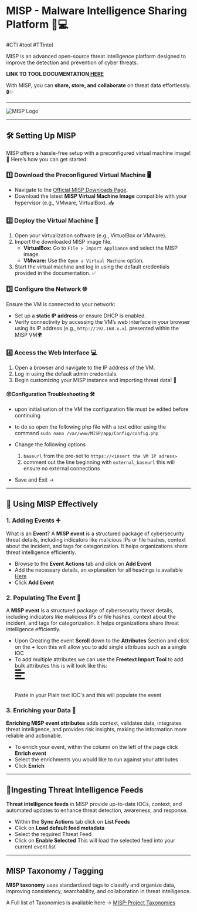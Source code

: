 # MISP - Malware Intelligence Sharing Platform 🚀💻
#CTI #tool #TTintel


MISP is an advanced open-source threat intelligence platform designed to improve the detection and prevention of cyber threats. 

**LINK TO TOOL DOCUMENTATION[ HERE](https://github.com/MISP)**

With MISP, you can **share, store, and collaborate** on threat data effortlessly. 🔒✨

---
![MISP Logo](https://www.misp-project.org/img/logo.png)

---

## 🛠️ Setting Up MISP

MISP offers a hassle-free setup with a preconfigured virtual machine image! 🎉 Here’s how you can get started:

### 1️⃣ Download the Preconfigured Virtual Machine 🖥️

- Navigate to the [Official MISP Downloads Page](https://www.misp-project.org/download/).
- Download the latest **MISP Virtual Machine Image** compatible with your hypervisor (e.g., VMware, VirtualBox). 📥

### 2️⃣ Deploy the Virtual Machine 🚀

1. Open your virtualization software (e.g., VirtualBox or VMware).
2. Import the downloaded MISP image file.
   - **VirtualBox:** Go to `File > Import Appliance` and select the MISP image.
   - **VMware:** Use the `Open a Virtual Machine` option.
3. Start the virtual machine and log in using the default credentials provided in the documentation. ✅

### 3️⃣ Configure the Network 🌐

Ensure the VM is connected to your network:
- Set up a **static IP address** or ensure DHCP is enabled. 
- Verify connectivity by accessing the VM’s web interface in your browser using its IP address (e.g., `http://192.168.x.x`). presented within the MISP VM🌍

### 4️⃣ Access the Web Interface 💻

1. Open a browser and navigate to the IP address of the VM.
2. Log in using the default admin credentials.
3. Begin customizing your MISP instance and importing threat data! 🚨

#### 😲Configuration Troubleshooting 🛠
- upon initialisation of the VM the configuration file must be edited before continuing
- to do so open the following php file with a text editor using the command
`sudo nano /var/www/MISP/app/Config/config.php`
- Change the following options
	1. `baseurl` from the pre-set to `https://<insert the VM IP adress>` 
	2. comment out the line beginning with `external_baseurl` this will ensure no external connections

- Save and Exit -> 

---

## 📖 Using MISP Effectively

### 1. Adding Events ➕
What is an **Event**?
A **MISP event** is a structured package of cybersecurity threat details, including indicators like malicious IPs or file hashes, context about the incident, and tags for categorization. It helps organizations share threat intelligence efficiently.
- Browse to the **Event Actions** tab and click on **Add Event**
- Add the necessary details, an explanation for all headings is available [Here](https://www.circl.lu/doc/misp/using-the-system/)
- Click **Add Event** 

### 2. Populating The Event 🛒
A **MISP event** is a structured package of cybersecurity threat details, including indicators like malicious IPs or file hashes, context about the incident, and tags for categorization. It helps organizations share threat intelligence efficiently.
- Upon Creating the event **Scroll** down to the **Attributes**  Section and click on the **+** Icon this will allow you to add single attribues such as a single IOC
- To add multiple attributes we can use the **Freetext Import Tool** to add bulk attributes this is will look like this: <svg xmlns="http://www.w3.org/2000/svg" viewBox="0 0 8000 1000"><path d="M288 64c0 17.7-14.3 32-32 32L32 96C14.3 96 0 81.7 0 64S14.3 32 32 32l224 0c17.7 0 32 14.3 32 32zm0 256c0 17.7-14.3 32-32 32L32 352c-17.7 0-32-14.3-32-32s14.3-32 32-32l224 0c17.7 0 32 14.3 32 32zM0 192c0-17.7 14.3-32 32-32l384 0c17.7 0 32 14.3 32 32s-14.3 32-32 32L32 224c-17.7 0-32-14.3-32-32zM448 448c0 17.7-14.3 32-32 32L32 480c-17.7 0-32-14.3-32-32s14.3-32 32-32l384 0c17.7 0 32 14.3 32 32z"/></svg>
  Paste in your Plain text IOC's and this will populate the event 

### 3. Enriching your Data 🤲
**Enriching MISP event attributes** adds context, validates data, integrates threat intelligence, and provides risk insights, making the information more reliable and actionable.
- To enrich your event, within the column on the left of the page click **Enrich event** 
- Select the enrichments you would like to run against your attributes
- Click **Enrich**

---

## 📨Ingesting Threat Intelligence Feeds
**Threat intelligence feeds** in MISP provide up-to-date IOCs, context, and automated updates to enhance threat detection, awareness, and response.
- Within the **Sync Actions** tab click on **List Feeds** 
- Click on **Load default feed metadata** 
- Select the required Threat Feed
- Click on **Enable Selected**
This will load the selected feed into your current event list 

---
## MISP Taxonomy / Tagging
**MISP taxonomy** uses standardized tags to classify and organize data, improving consistency, searchability, and collaboration in threat intelligence.

A Full list of Taxonomies is available here -> [MISP-Project Taxonomies](https://www.misp-project.org/taxonomies.html)


